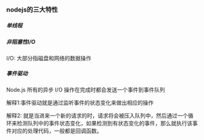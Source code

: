 ### nodejs的三大特性

##### 单线程

##### 非阻塞性I/O
I/O: 大部分指磁盘和网络的数据操作

##### 事件驱动
Node.js 所有的异步 I/O 操作在完成时都会发送一个事件到事件队列

解释1:事件驱动就是通过监听事件的状态变化来做出相应的操作

解释2: 就是当进来一个新的请求的时，请求将会被压入队列中，然后通过一个循环来检测队列中的事件状态变化，如果检测到有状态变化的事件，那么就执行该事件对应的处理代码，一般都是回调函数。